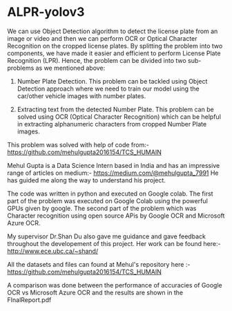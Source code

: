 # ALPR-yolov3
We can use Object Detection algorithm to detect the license plate from an image or video and then we can perform OCR or Optical Character Recognition on the cropped license plates. By splitting the problem into two components, we have made it easier and efficient to perform License Plate Recognition (LPR). Hence, the problem can be divided into two sub-problems as we mentioned above: 

1. Number Plate Detection. This problem can be tackled using Object Detection approach where we need to train our model using the car/other vehicle images with number plates. 

2. Extracting text from the detected Number Plate. This problem can be solved using OCR (Optical Character Recognition) which can be helpful in extracting alphanumeric characters from cropped Number Plate images.

This problem was solved with help of code from:- https://github.com/mehulgupta2016154/TCS_HUMAIN

Mehul Gupta is a Data Science Intern based in India and has an impressive range of articles on medium:- https://medium.com/@mehulgupta_7991
He has guided me along the way to understand his project.

The code was written in python and executed on Google colab. The first part of the problem was executed on Google Colab using the powerful GPUs given by google. The second part of the problem which was Character recognition using open source APis by Google OCR and Microsoft Azure OCR. 

My supervisor Dr.Shan Du also gave me guidance and gave feedback throughout the developement of this project. Her work can be found here:-
http://www.ece.ubc.ca/~shand/

All the datasets and files can found at Mehul's repository here :-  https://github.com/mehulgupta2016154/TCS_HUMAIN

A comparison was done between the performance of accuracies of Google OCR vs Microsoft Azure OCR and the results are shown in the FInalReport.pdf
